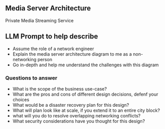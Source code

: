 ## Media Server Architecture

Private Media Streaming Service

## LLM Prompt to help describe

- Assume the role of a network engineer
- Explain the media server architecture diagram to me as a non-networking person
- Go in-depth and help me understand the challenges with this diagram

### Questions to answer

- What is the scope of the business use-case?
- What are the pros and cons of different design decisions, defenf your choices
- What would be a disaster recovery plan for this design?
- What will plan look like at scale, if you extend it to an entire city block?
- what will you do to resolve overlapping networking conflicts?
- What security considerations have you thought for this design?
